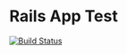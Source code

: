 # Rails App Test

[![Build Status](https://travis-ci.org/frisoft/rails-app-test.svg?branch=master)](https://travis-ci.org/frisoft/rails-app-test)
